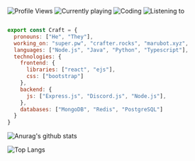 ![Profile Views](https://komarev.com/ghpvc/?username=Craftzman7) ![Currently playing](https://img.shields.io/endpoint?url=https://dev.discordprofiles.me/api/badge/playing/542572136112324629) ![Coding](https://img.shields.io/endpoint?url=https://dev.discordprofiles.me/api/badge/vscode/542572136112324629) ![Listening to](https://img.shields.io/endpoint?url=https://dev.discordprofiles.me/api/badge/spotify/542572136112324629) 


```js

export const Craft = {
  pronouns: ["He", "They"],
  working_on: "super.pw", "crafter.rocks", "marubot.xyz",
  languages: ["Node.js", "Java", "Python", "Typescript"],
  technologies: {
    frontend: {
      libraries: ["react", "ejs"],
      css: ["bootstrap"]
    },
    backend: {
      js: ["Express.js", "Discord.js", "Node.js"],
    },
    databases: ["MongoDB", "Redis", "PostgreSQL"]
  }
}
```




![Anurag's github stats](https://github-readme-stats.vercel.app/api?username=Craftzman7&count_private=true)




![Top Langs](https://github-readme-stats.vercel.app/api/top-langs/?username=Craftzman7)
